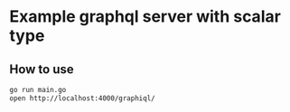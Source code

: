 
# Example graphql server with scalar type

## How to use

```bash
go run main.go
open http://localhost:4000/graphiql/
```
